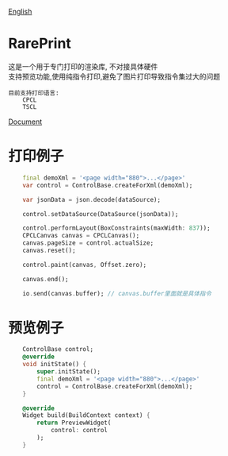 [English](README.md)

# RarePrint
这是一个用于专门打印的渲染库, 不对接具体硬件<br/> 
支持预览功能,使用纯指令打印,避免了图片打印导致指令集过大的问题
 
    目前支持打印语言:
        CPCL
        TSCL

[Document](document/templates/cn/README.md)

# 打印例子
``` dart
    final demoXml = '<page width="880">...</page>'
    var control = ControlBase.createForXml(demoXml);

    var jsonData = json.decode(dataSource);

    control.setDataSource(DataSource(jsonData));

    control.performLayout(BoxConstraints(maxWidth: 837));
    CPCLCanvas canvas = CPCLCanvas();
    canvas.pageSize = control.actualSize;
    canvas.reset();

    control.paint(canvas, Offset.zero);

    canvas.end();

    io.send(canvas.buffer); // canvas.buffer里面就是具体指令
```

# 预览例子
``` dart
    ControlBase control;
    @override
    void initState() {
        super.initState();
        final demoXml = '<page width="880">...</page>'
        control = ControlBase.createForXml(demoXml);
    }

    @override
    Widget build(BuildContext context) {
        return PreviewWidget(
            control: control
        );
    }

```


